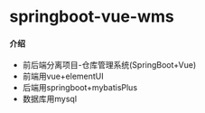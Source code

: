 # springboot-vue-wms

#### 介绍

- 前后端分离项目-仓库管理系统(SpringBoot+Vue)
- 前端用vue+elementUI
- 后端用springboot+mybatisPlus
- 数据库用mysql

